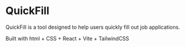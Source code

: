 # QuickFill
QuickFill is a tool designed to help users quickly fill out job applications.

Built with html + CSS + React + Vite + TailwindCSS

